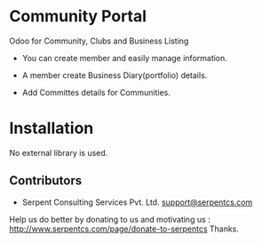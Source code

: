 Community Portal
================

Odoo for Community, Clubs and Business Listing

* You can create member and easily manage information.

* A member create Business Diary(portfolio) details.

* Add Committes details for Communities.
 
Installation
============

No external library is used.

Contributors
------------

* Serpent Consulting Services Pvt. Ltd. <support@serpentcs.com>


Help us do better by donating to us and motivating us : http://www.serpentcs.com/page/donate-to-serpentcs
Thanks.

